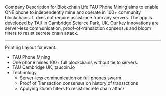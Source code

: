 Company Description for Blockchain Life
TAU Phone Mining aims to enable ONE phone to independently mine and operate in 100+ community blockchains. It does not require assistance from any servers. The app is developed by TAU in Cambridge Science Park, UK. Our key innovations are server-less communication, proof-of-transaction consensus and bloom filters to resist secrete chain attack. 

---
Printing Layout for event.
* TAU Phone Mining
* One phone mines 100+ full blockchains without tie to servers.
* TAU Cambridge UK, taucoin.io
* Technology
  * Server-less communication on full phones swarm
  * Proof of Transaction consensus on history of transactions
  * Applying Bloom filters to resist secrete chain attack

